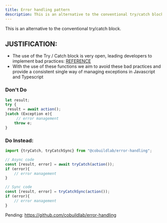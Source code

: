 ```yaml
---
title: Error handling pattern
description: This is an alternative to the conventional try/catch block.
---
```


This is an alternative to the conventional try/catch block.

## JUSTIFICATION:
- The use of the Try / Catch block is very open, leading developers to implement bad practices: [REFERENCE](https://github.com/cobuildlab/coding-docs/blob/main/effective-code-conventions/avoid-multi-statement-try-catch-block.md)
- With the use of these functions we aim to avoid these bad practices and provide a consistent single way of managing exceptions in Javascript and Typescript


### Don't Do

```js
let result;
try {
 result = await action();
}catch (Exception e){
     // error management
    throw e;
}
```

### Do Instead:


```js
import {tryCatch, tryCatchSync} from "@cobuildlab/error-handling";

// Async code
const [result, error] = await tryCatch(action());
if (error){
    // error management
}

// Sync code
const [result, error] = tryCatchSync(action());
if (error){
    // error management
}

```

Pending: https://github.com/cobuildlab/error-handling
